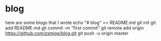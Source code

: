 # blog
here are some blogs that I wrote
echo "# blog" >> README.md
git init
git add README.md
git commit -m "first commit"
git remote add origin https://github.com/zsmjoe/blog.git
git push -u origin master
